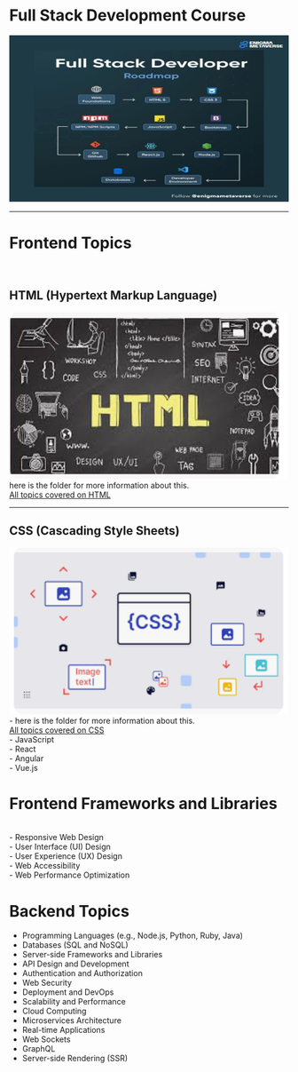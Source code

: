 # Full Stack Development Course <br />
<img src="./fullstack.jpg" alt="FULL STACK" width="100%" height="300px"> <br />
<hr />

# Frontend Topics 

<br />
<h2> HTML (Hypertext Markup Language) </h2>
<img src="./html/html.png" alt="HTML" width="100%" height="300"> <br />
 here is the folder for more information about this.<br />
 <a href="./html/README.md">All topics covered on HTML</a><br />
<hr />
<h2>CSS (Cascading Style Sheets) </h2>
<img src="./css/css.png" alt="HTML" width="100%" height="300"><br />
- 
     here is the folder for more information about this.<br />
 <a href="./css/README.md">All topics covered on CSS</a> 
 <br />
- JavaScript<br />
- React<br />
- Angular<br />
- Vue.js<br />
<h1>Frontend Frameworks and Libraries </h1>
<br />
- Responsive Web Design<br />
- User Interface (UI) Design<br />
- User Experience (UX) Design<br />
- Web Accessibility<br />
- Web Performance Optimization<br />

# Backend Topics

- Programming Languages (e.g., Node.js, Python, Ruby, Java)
- Databases (SQL and NoSQL)
- Server-side Frameworks and Libraries
- API Design and Development
- Authentication and Authorization
- Web Security
- Deployment and DevOps
- Scalability and Performance
- Cloud Computing
- Microservices Architecture
- Real-time Applications
- Web Sockets
- GraphQL
- Server-side Rendering (SSR)
